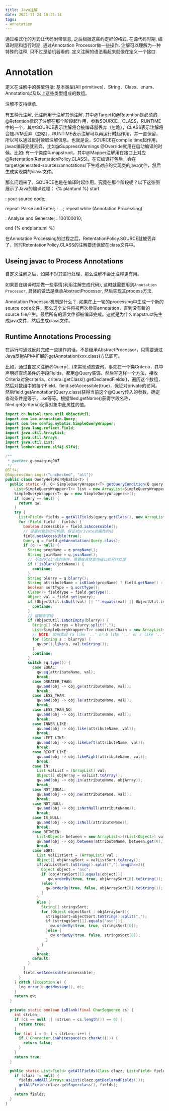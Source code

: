```yaml
---
title: Java注解
date: 2021-11-24 10:31:14
tags:
- Annotation
---
```


通过格式化的方式让代码附带信息, 之后根据这些约定好的格式, 在源代码时期, 编译时期和运行时期, 通过Annotation Processor做一些操作. 注解可以理解为一种特殊的注释, 只不过是给机器看的.
定义注解的语法看起来就像在定义一个接口.

# Annotation
定义在注解中的类型包括: 基本类型(All primitives)、String、Class、enum、Annotation以及以上这些类型组成的数组。

注解不支持继承.

有五种元注解, 元注解用于注解其他注解. 其中@Target和@Retention是必须的. @Retention标识了注解在那个阶段起作用，参数SOURCE，CLASS，RUNTIME中的一个，其中SOURCE表示注解将会被编译器丢弃（忽略），CLASS表示注解将会被JVM丢弃（忽略），RUNTIME表示注解可以再运行时起作用，并一直保留，所以可以通过反射读取注解信息。也就是说，SOURCE在complie time起作用，javac编译完就丢弃，比如@SuppressWarnings @Override就用在启动编译的时候。比如:
有一个类库叫mapstruct，其中@Mapper注解用在接口上对应@Retentation(RetentationPolicy.CLASS)。在它编译打包后，会在target/generated-sources/annotations/下生成对应的实现类的java文件，然后生成实现类的class文件。

那么问题来了，SOURCE也是在编译时起作用，究竟在那个阶段呢？以下这张图展示了Java的编译过程：
{% plantuml %}
start

: your source code;

repeat: Parse and Enter;
    : ...;
repeat while (Annotation Processing)

: Analyse and Generate;
: 100100010;

end
{% endplantuml %}

在Annotation Processing的过程之后，RetentationPolicy.SOURCE就被丢弃了，同时RetentationPolicy.CLASS的注解要还保留在class文件中。


## Useing javac to Process Annotations
自定义注解之后，如果不对其进行处理，那么注解不会比注释更有用。

如果要在编译时期做一些事情(利用注解生成代码), 这时就需要用到`Annotation Processor`, 具体的做法是继承AbstractProcessor, 然后实现其process方法.

Annotation Processor机制是什么？.
如果在上一轮的processing中生成一个新的source code文件，那么这个文件将被再次检查annotation，直到没有新的source file产生。最后所有的源文件都被编译完成。这就是为什么mapstruct先生成java文件，然后生成class文件。

## Runtime Annotations Processing
在运行时通过反射完成一些操作的话，不是继承AbstractProcessor，只需要通过Java反射API中扩展的getAnnotation(xxx.class)方法即可。

比如，通过自定义注解@Query(...)来实现动态查询，事先在一个类Criteria，其中声明好查询条件的字段Fields，都用@Query装饰。然后写这样一个方法，接收Criteria对象criteria，criterai.getClass().getDeclaredFields()，遍历这个数组，然后对数组中的每个Field，field.setAccessible(true)，保证对private的访问。然后field.getAnnotation(Query.class)获得当前这个@Query传入的参数，确定查询条件是等于，like等等。根据filed.getName()获得字段名称，filed.get(criteria)获得对象中此属性的值。
```java
import cn.hutool.core.util.ObjectUtil;
import com.lee.annotation.Query;
import com.lee.config.mybatis.SimpleQueryWrapper;
import java.lang.reflect.Field;
import java.util.ArrayList;
import java.util.Arrays;
import java.util.List;
import lombok.extern.slf4j.Slf4j;

/**
 * @author guomaoqing907
 */
@Slf4j
@SuppressWarnings({"unchecked", "all"})
public class QueryHelpForMybatis<T> {
  public static <T, Q> SimpleQueryWrapper<T> getQueryCondition(Q query) {
    List<SimpleQueryWrapper<T>> list = new ArrayList<SimpleQueryWrapper<T>>();
    SimpleQueryWrapper<T> qw = new SimpleQueryWrapper<>();
    if (query == null) {
      return qw;
    }
    try {
      List<Field> fields = getAllFields(query.getClass(), new ArrayList<>());
      for (Field field : fields) {
        boolean accessible = field.isAccessible();
        // 设置对象的访问权限，保证对private的属性的访
        field.setAccessible(true);
        Query q = field.getAnnotation(Query.class);
        if (q != null) {
          String propName = q.propName();
          String joinName = q.joinName();
          // 不支持join表的条件，需要在具体查询接口处另作处理
          if (!isBlank(joinName)) {
            continue;
          }
          String blurry = q.blurry();
          String attributeName = isBlank(propName) ? field.getName() : propName;
          boolean sortType = q.sortType();
          Class<?> fieldType = field.getType();
          Object val = field.get(query);
          if (ObjectUtil.isNull(val) || "".equals(val) || ObjectUtil.isEmpty(val)) {
            continue;
          }
          // 模糊多字段
          if (ObjectUtil.isNotEmpty(blurry)) {
            String[] blurrys = blurry.split(",");
            List<SimpleQueryWrapper<T>> conditionChain = new ArrayList<>();
            // NOTE: 如何实现 (a like '..' or b like '..' or c like '..') and d = '..'
            for (String s : blurrys) {
              qw.or().like(s, val.toString());
            }
            continue;
          }
          switch (q.type()) {
            case EQUAL:
              qw.eq(attributeName, val);
              break;
            case GREATER_THAN:
              qw.and(obj -> obj.ge(attributeName, val));
              break;
            case LESS_THAN:
              qw.and(obj -> obj.le(attributeName, val));
              break;
            case LESS_THAN_NQ:
              qw.and(obj -> obj.lt(attributeName, val));
              break;
            case INNER_LIKE:
              qw.and(obj -> obj.like(attributeName, val));
              break;
            case LEFT_LIKE:
              qw.and(obj -> obj.likeLeft(attributeName, val));
              break;
            case RIGHT_LIKE:
              qw.and(obj -> obj.likeRight(attributeName, val));
              break;
            case IN:
              List valList = (ArrayList) val;
              Object[] objArray = valList.toArray();
              qw.and(obj -> obj.in(attributeName, objArray));
              break;
            case NOT_EQUAL:
              qw.and(obj -> obj.ne(attributeName, val));
              break;
            case NOT_NULL:
              qw.and(obj -> obj.isNotNull(attributeName));
              break;
            case IS_NULL:
              qw.and(obj -> obj.isNull(attributeName));
              break;
            case BETWEEN:
              List<Object> between = new ArrayList<>((List<Object>) val);
              qw.and(obj -> obj.between(attributeName, between.get(0), between.get(1)));
              break;
            case SORT:
              List valListSort = (ArrayList) val ;
              Object[] objArraySort = valListSort.toArray();
              if(valListSort.toString().split(",").length<=2){
                Object object = "asc";
                if (objArraySort[1].equals(object)){
                   qw.orderBy(true, true, objArraySort[0].toString());
                }else {
                  qw.orderBy(true, false, objArraySort[0].toString());
                }
              }
              else {
                String[] stringsSort;
                for (Object objectSort : objArraySort){
                  stringsSort=objectSort.toString().split(",");
                  if (stringsSort[1].equals("asc")){
                    qw.orderBy(true, true, stringsSort[0]);
                  }else {
                    qw.orderBy(true, false, stringsSort[0]);
                  }
                }
              }
              break;
            default:
          }
        }
        field.setAccessible(accessible);
      }
    } catch (Exception e) {
      log.error(e.getMessage(), e);
    }
    return qw;
  }

  private static boolean isBlank(final CharSequence cs) {
    int strLen;
    if (cs == null || (strLen = cs.length()) == 0) {
      return true;
    }
    for (int i = 0; i < strLen; i++) {
      if (!Character.isWhitespace(cs.charAt(i))) {
        return false;
      }
    }
    return true;
  }

  public static List<Field> getAllFields(Class clazz, List<Field> fields) {
    if (clazz != null) {
      fields.addAll(Arrays.asList(clazz.getDeclaredFields()));
      getAllFields(clazz.getSuperclass(), fields);
    }
    return fields;
  }
}
```


